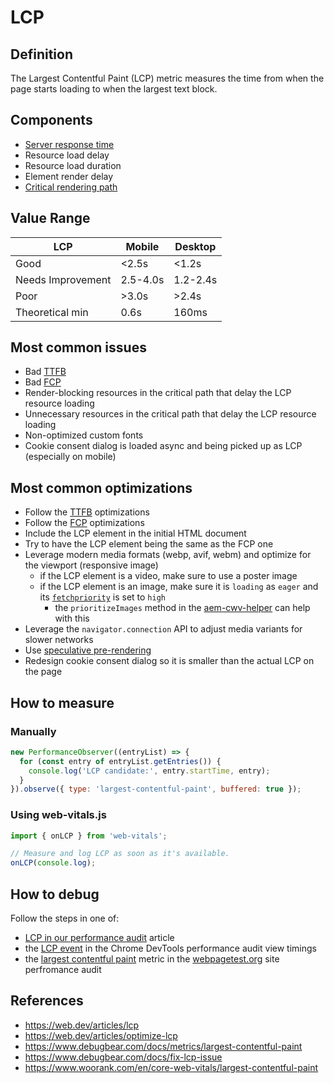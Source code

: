 # LCP

## Definition

The Largest Contentful Paint (LCP) metric measures the time from when the page starts loading to when the largest text block.

## Components

  - [Server response time](./ttfb.md)
  - Resource load delay
  - Resource load duration
  - Element render delay
  - [Critical rendering path](https://web.dev/learn/performance/understanding-the-critical-path)

## Value Range

| LCP               | Mobile   | Desktop  |
|-------------------|----------|----------|
| Good              |    <2.5s |   <1.2s  |
| Needs Improvement | 2.5-4.0s | 1.2-2.4s |
| Poor              |    >3.0s |   >2.4s  |
| Theoretical min   |     0.6s |    160ms |

## Most common issues

- Bad [TTFB](./ttfb.md)
- Bad [FCP](./fcp.md)
- Render-blocking resources in the critical path that delay the LCP resource loading
- Unnecessary resources in the critical path that delay the LCP resource loading
- Non-optimized custom fonts
- Cookie consent dialog is loaded async and being picked up as LCP (especially on mobile)

## Most common optimizations

- Follow the [TTFB](./ttfb.md) optimizations
- Follow the [FCP](./fcp.md) optimizations
- Include the LCP element in the initial HTML document
- Try to have the LCP element being the same as the FCP one
- Leverage modern media formats (webp, avif, webm) and optimize for the viewport (responsive image)
  - if the LCP element is a video, make sure to use a poster image
  - if the LCP element is an image, make sure it is `loading` as `eager` and its [`fetchpriority`](https://web.dev/articles/fetch-priority) is set to `high`
    - the `prioritizeImages` method in the [aem-cwv-helper](https://github.com/ramboz/aem-cwv-helper#prioritizeimagesselector) can help with this
- Leverage the `navigator.connection` API to adjust media variants for slower networks
- Use [speculative pre-rendering](https://developer.chrome.com/docs/web-platform/prerender-pages)
- Redesign cookie consent dialog so it is smaller than the actual LCP on the page

## How to measure

### Manually
```js
new PerformanceObserver((entryList) => {
  for (const entry of entryList.getEntries()) {
    console.log('LCP candidate:', entry.startTime, entry);
  }
}).observe({ type: 'largest-contentful-paint', buffered: true });
```

### Using web-vitals.js

```js
import { onLCP } from 'web-vitals';

// Measure and log LCP as soon as it's available.
onLCP(console.log);
```

## How to debug

Follow the steps in one of:
- [LCP in our performance audit](./performance-audit.md#fcplcp) article
- the [LCP event](https://developer.chrome.com/docs/devtools/performance/reference#timings) in the Chrome DevTools performance audit view timings
- the [largest contentful paint](https://docs.webpagetest.org/getting-started/#largest-contentful-paint) metric in the [webpagetest.org]() site perfromance audit

## References

- https://web.dev/articles/lcp
- https://web.dev/articles/optimize-lcp
- https://www.debugbear.com/docs/metrics/largest-contentful-paint
- https://www.debugbear.com/docs/fix-lcp-issue
- https://www.woorank.com/en/core-web-vitals/largest-contentful-paint

